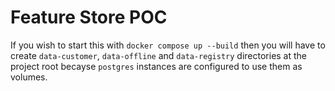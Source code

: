 # Feature Store POC

 If you wish to start this with `docker compose up --build` then you will have to create `data-customer`, `data-offline` and `data-registry` directories at the project root becayse `postgres` instances are configured to use them as volumes.
